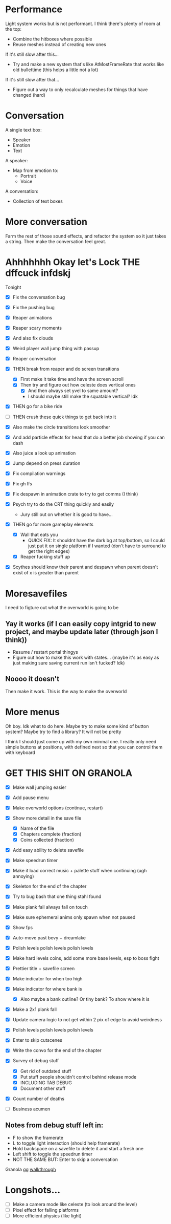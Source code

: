 # Performance

Light system works but is not performant. I think there's plenty of room at the top:

- Combine the hitboxes where possible
- Reuse meshes instead of creating new ones

If it's still slow after this...

- Try and make a new system that's like AtMostFrameRate that works like old bullettime (this helps a little not a lot)

If it's still slow after that...

- Figure out a way to only recalculate meshes for things that have changed (hard)

# Conversation

A single text box:

- Speaker
- Emotion
- Text

A speaker:

- Map from emotion to:
    - Portrait
    - Voice

A conversation:

- Collection of text boxes

# More conversation

Farm the rest of those sound effects, and refactor the system so it just takes a string. Then make the conversation feel great.

# Ahhhhhhh Okay let's Lock THE dffcuck infdskj

Tonight
- [x] Fix the conversation bug
- [x] Fix the pushing bug
- [x] Reaper animations
- [x] Reaper scary moments
- [x] And also fix clouds
- [x] Weird player wall jump thing with passup
- [x] Reaper conversation

- [x] THEN break from reaper and do screen transitions
    - [x] First make it take time and have the screen scroll
    - [x] Then try and figure out how celeste does vertical ones
        - [x] And then always set yvel to same amount?
        - I should maybe still make the squatable vertical? Idk

- [x] THEN go for a bike ride

- [ ] THEN crush these quick things to get back into it
- [x] Also make the circle transitions look smoother
- [x] And add particle effects for head that do a better job showing if you can dash
- [x] Also juice a look up animation
- [x] Jump depend on press duration
- [x] Fix compilation warnings
- [x] Fix gh lfs
- [x] Fix despawn in animation crate to try to get comms (I think)

- [x] Psych try to do the CRT thing quickly and easily
    - Jury still out on whether it is good to have...

- [x] THEN go for more gameplay elements
    - [x] Wall that eats you
        - QUICK FIX: It shouldnt have the dark bg at top/bottom, so I could just put it on single platform if I wanted (don't have to surround to get the right edges)
    - [x] Reaper fucking stuff up

- [x] Scythes should know their parent and despawn when parent doesn't exist of x is greater than parent

# Moresavefiles

I need to figture out what the overworld is going to be

## Yay it works (if I can easily copy intgrid to new project, and maybe update later (through json I think))

- Resume / restart portal thingys
- Figure out how to make this work with states... (maybe it's as easy as just making sure saving current run isn't fucked? Idk)

## Noooo it doesn't

Then make it work. This is the way to make the overworld

# More menus

Oh boy. Idk what to do here. Maybe try to make some kind of button system? Maybe try to find a library? It will not be pretty

I think I should just come up with my own minmal one. I really only need simple buttons at positions, with defined next so that you can control them with keyboard

# GET THIS SHIT ON GRANOLA

- [x] Make wall jumping easier
- [x] Add pause menu
- [x] Make overworld options (continue, restart)
- [x] Show more detail in the save file
    - [x] Name of the file
    - [x] Chapters complete (fraction)
    - [x] Coins collected (fraction)
- [x] Add easy ability to delete savefile 
- [x] Make speedrun timer
- [x] Make it load correct music + palette stuff when continuing (ugh annoying)
- [x] Skeleton for the end of the chapter
- [x] Try to bug bash that one thing stahl found
- [x] Make plank fall always fall on touch
- [x] Make sure ephemeral anims only spawn when not paused
- [x] Show fps
- [x] Auto-move past bevy + dreamlake
- [x] Polish levels polish levels polish levels
- [x] Make hard levels coins, add some more base levels, esp to boss fight
- [x] Prettier title + savefile screen
- [x] Make indicator for when too high
- [x] Make indicator for where bank is
    - [x] Also maybe a bank outline? Or tiny bank? To show where it is
- [x] Make a 2x1 plank fall
- [x] Update camera logic to not get within 2 pix of edge to avoid weirdness
- [x] Polish levels polish levels polish levels
- [x] Enter to skip cutscenes
- [x] Write the convo for the end of the chapter
- [x] Survey of debug stuff
    - [x] Get rid of outdated stuff
    - [x] Put stuff people shouldn't control behind release mode
    - [x] INCLUDING TAB DEBUG
    - [x] Document other stuff
- [x] Count number of deaths
- [ ] Business acumen


## Notes from debug stuff left in:

- F to show the framerate
- L to toggle light interaction (should help framerate)
- Hold backspace on a savefile to delete it and start a fresh one
- Left shift to toggle the speedrun timer
- NOT THE SAME BUT: Enter to skip a conversation

Granola gg [walkthrough](https://www.youtube.com/watch?v=1PYiDlnopQU)

# Longshots...

- [ ] Make a camera mode like celeste (to look around the level)
- [ ] Pixel effect for falling platforms
- [ ] More efficient physics (like light)
